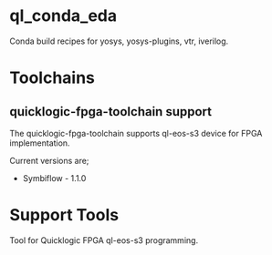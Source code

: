 # ql_conda_eda

Conda build recipes for yosys, yosys-plugins, vtr, iverilog.


# Toolchains

## quicklogic-fpga-toolchain support

The quicklogic-fpga-toolchain supports ql-eos-s3 device for FPGA implementation.

Current versions are;

 * Symbiflow - 1.1.0


# Support Tools

Tool for Quicklogic FPGA ql-eos-s3 programming.
 
